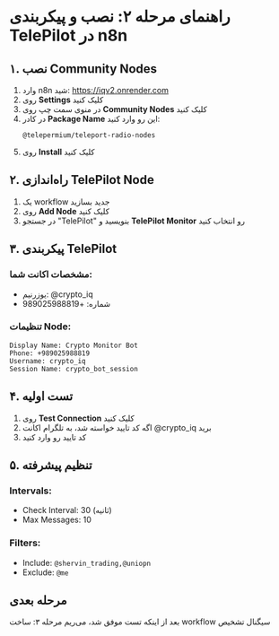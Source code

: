 # راهنمای مرحله ۲: نصب و پیکربندی TelePilot در n8n

## ۱. نصب Community Nodes
1. وارد n8n شید: https://iqv2.onrender.com
2. روی **Settings** کلیک کنید
3. در منوی سمت چپ روی **Community Nodes** کلیک کنید
4. در کادر **Package Name** این رو وارد کنید:
   ```
   @telepermium/teleport-radio-nodes
   ```
5. روی **Install** کلیک کنید

## ۲. راه‌اندازی TelePilot Node
1. یک workflow جدید بسازید
2. روی **Add Node** کلیک کنید
3. در جستجو "TelePilot" بنویسید و **TelePilot Monitor** رو انتخاب کنید

## ۳. پیکربندی TelePilot
### مشخصات اکانت شما:
- یوزرنیم: @crypto_iq
- شماره: +989025988819

### تنظیمات Node:
```
Display Name: Crypto Monitor Bot
Phone: +989025988819
Username: crypto_iq
Session Name: crypto_bot_session
```

## ۴. تست اولیه
1. روی **Test Connection** کلیک کنید
2. اگه کد تایید خواسته شد، به تلگرام اکانت @crypto_iq برید
3. کد تایید رو وارد کنید

## ۵. تنظیم پیشرفته
### Intervals:
- Check Interval: 30 (ثانیه)
- Max Messages: 10

### Filters:
- Include: `@shervin_trading,@uniopn`
- Exclude: `@me`

## مرحله بعدی
بعد از اینکه تست موفق شد، می‌ریم مرحله ۳: ساخت workflow سیگنال تشخیص